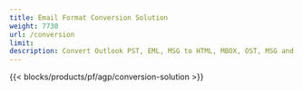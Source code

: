 ```yaml
---
title: Email Format Conversion Solution 
weight: 7730
url: /conversion
limit: 
description: Convert Outlook PST, EML, MSG to HTML, MBOX, OST, MSG and more
---
```


{{< blocks/products/pf/agp/conversion-solution >}} 